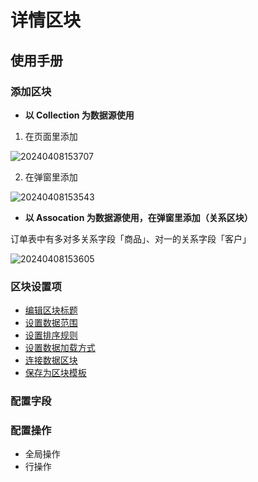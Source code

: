 # 详情区块
## 使用手册

### 添加区块

- **以 Collection 为数据源使用**

1. 在页面里添加

![20240408153707](https://nocobase-docs.oss-cn-beijing.aliyuncs.com/20240408153707.png)

2. 在弹窗里添加

![20240408153543](https://nocobase-docs.oss-cn-beijing.aliyuncs.com/20240408153543.png)

- **以 Assocation 为数据源使用，在弹窗里添加（关系区块）**

订单表中有多对多关系字段「商品」、对一的关系字段「客户」

![20240408153605](https://nocobase-docs.oss-cn-beijing.aliyuncs.com/20240408153605.png)
### 区块设置项

- [编辑区块标题](/handbook/ui/blocks/block-settings/block-title)
- [设置数据范围](/handbook/ui/blocks/block-settings/data-scope)
- [设置排序规则](/handbook/ui/blocks/block-settings/sorting-rule)
- [设置数据加载方式](/handbook/ui/blocks/block-settings/loading-mode)
- [连接数据区块](/handbook/ui/blocks/block-settings/connect-block)
- [保存为区块模板](/handbook/ui/blocks/block-settings/block-template)




### 配置字段

### 配置操作

- 全局操作
- 行操作

